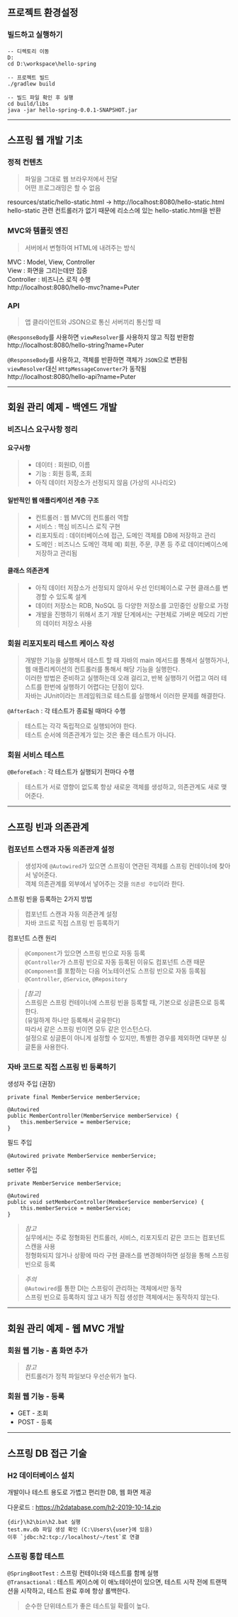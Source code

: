 ## 프로젝트 환경설정

### 빌드하고 실행하기
```
-- 디렉토리 이동
D:
cd D:\workspace\hello-spring
```
```
-- 프로젝트 빌드
./gradlew build
```
```
-- 빌드 파일 확인 후 실행
cd build/libs
java -jar hello-spring-0.0.1-SNAPSHOT.jar
```

---
  
## 스프링 웹 개발 기초

### 정적 컨텐츠
> 파일을 그대로 웹 브라우저에서 전달  
> 어떤 프로그래밍은 할 수 없음

resources/static/hello-static.html → http://localhost:8080/hello-static.html  
hello-static 관련 컨트롤러가 없기 때문에 리소스에 있는 hello-static.html을 반환

### MVC와 템플릿 엔진
> 서버에서 변형하여 HTML에 내려주는 방식

MVC : Model, View, Controller  
View : 화면을 그리는데만 집중  
Controller : 비즈니스 로직 수행  
http://localhost:8080/hello-mvc?name=Puter

### API
> 앱 클라이언트와 JSON으로 통신
> 서버끼리 통신할 때

`@ResponseBody`를 사용하면 `viewResolver`를 사용하지 않고 직접 반환함   
http://localhost:8080/hello-string?name=Puter

`@ResponseBody`를 사용하고, 객체를 반환하면 객체가 `JSON`으로 변환됨  
`viewResolver`대신 `HttpMessageConverter`가 동작됨    
http://localhost:8080/hello-api?name=Puter

---

## 회원 관리 예제 - 백엔드 개발

### 비즈니스 요구사항 정리
#### 요구사항
> * 데이터 : 회원ID, 이름  
> * 기능 : 회원 등록, 조회  
> * 아직 데이터 저장소가 선정되지 않음 (가상의 시나리오)

#### 일반적인 웹 애플리케이션 계층 구조
> * 컨트롤러 : 웹 MVC의 컨트롤러 역할  
> * 서비스 : 핵심 비즈니스 로직 구현  
> * 리포지토리 : 데이터베이스에 접근, 도메인 객체를 DB에 저장하고 관리  
> * 도메인 : 비즈니스 도메인 객체 예) 회원, 주문, 쿠폰 등 주로 데이터베이스에 저장하고 관리됨

#### 클래스 의존관계
> * 아직 데이터 저장소가 선정되지 않아서 우선 인터페이스로 구현 클래스를 변경할 수 있도록 설계
> * 데이터 저장소는 RDB, NoSQL 등 다양한 저장소를 고민중인 상황으로 가정
> * 개발을 진행하기 위해서 초기 개발 단계에서는 구현체로 가벼운 메모리 기반의 데이터 저장소 사용

### 회원 리포지토리 테스트 케이스 작성
> 개발한 기능을 실행해서 테스트 할 때 자바의 main 메서드를 통해서 실행하거나, 웹 애플리케이션의
컨트롤러를 통해서 해당 기능을 실행한다.  
> 이러한 방법은 준비하고 실행하는데 오래 걸리고, 반복 실행하기 어렵고 여러 테스트를 한번에 실행하기 어렵다는 단점이 있다.  
> 자바는 JUnit이라는 프레임워크로 테스트를 실행해서 이러한 문제를 해결한다.

`@AfterEach` : 각 테스트가 종료될 때마다 수행
> 테스트는 각각 독립적으로 실행되어야 한다.  
> 테스트 순서에 의존관계가 있는 것은 좋은 테스트가 아니다.

### 회원 서비스 테스트
`@BeforeEach` : 각 테스트가 실행되기 전마다 수행
> 테스트가 서로 영향이 없도록 항상 새로운 객체를 생성하고, 의존관계도 새로 맺어준다.

---

## 스프링 빈과 의존관계
### 컴포넌트 스캔과 자동 의존관계 설정
> 생성자에 `@Autowired`가 있으면 스프링이 연관된 객체를 스프링 컨테이너에 찾아서 넣어준다.  
> 객체 의존관계를 외부에서 넣어주는 것을 `의존성 주입`이라 한다.

스프링 빈을 등록하는 2가지 방법  
> 컴포넌트 스캔과 자동 의존관계 설정  
> 자바 코드로 직접 스프링 빈 등록하기

컴포넌트 스캔 원리
> `@Component`가 있으면 스프링 빈으로 자동 등록  
> `@Controller`가 스프링 빈으로 자동 등록된 이유도 컴포넌트 스캔 때문  
> `@Component`를 포함하는 다음 어노테이션도 스프링 빈으로 자동 등록됨  
>  `@Controller`, `@Service`, `@Repository`

> *[참고]*  
> 스프링은 스프링 컨테이너에 스프링 빈을 등록할 때, 기본으로 싱글톤으로 등록한다.  
> (유일하게 하나만 등록해서 공유한다)  
> 따라서 같은 스프링 빈이면 모두 같은 인스턴스다.   
> 설정으로 싱글톤이 아니게 설정할 수 있지만, 특별한 경우를 제외하면 대부분 싱글톤을 사용한다.

### 자바 코드로 직접 스프링 빈 등록하기
생성자 주입 (권장)
```
private final MemberService memberService;

@Autowired
public MemberController(MemberService memberService) {
    this.memberService = memberService;
}
```

필드 주입
```
@Autowired private MemberService memberService;
```

setter 주입
```
private MemberService memberService;

@Autowired
public void setMemberController(MemberService memberService) {
    this.memberService = memberService;
}
```

> *참고*  
> 실무에서는 주로 정형화된 컨트롤러, 서비스, 리포지토리 같은 코드는 컴포넌트 스캔을 사용  
> 정형화되지 않거나 상황에 따라 구현 클래스를 변경해야하면 설정을 통해 스프링 빈으로 등록

> *주의*  
> `@Autowired`를 통한 DI는 스프링이 관리하는 객체에서만 동작  
> 스프링 빈으로 등록하지 않고 내가 직접 생성한 객체에서는 동작하지 않는다.

---

## 회원 관리 예제 - 웹 MVC 개발
### 회원 웹 기능 - 홈 화면 추가

> *참고*  
> 컨트롤러가 정적 파일보다 우선순위가 높다.

### 회원 웹 기능 - 등록

* GET - 조회
* POST - 등록

---

## 스프링 DB 접근 기술
### H2 데이터베이스 설치

개발이나 테스트 용도로 가볍고 편리한 DB, 웹 화면 제공

다운로드 : https://h2database.com/h2-2019-10-14.zip

```
{dir}\h2\bin\h2.bat 실행  
test.mv.db 파일 생성 확인 (C:\Users\{user}에 있음)
이후 `jdbc:h2:tcp://localhost/~/test`로 연결
```

### 스프링 통합 테스트

`@SpringBootTest` : 스프링 컨테이너와 테스트를 함께 실행  
`@Transactional` : 테스트 케이스에 이 애노테이션이 있으면, 테스트 시작 전에 트랜잭션을 시작하고,
테스트 완료 후에 항상 롤백한다.

> 순수한 단위테스트가 좋은 테스트일 확률이 높다.

